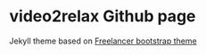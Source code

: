 # video2relax Github page

Jekyll theme based on [Freelancer bootstrap theme ](http://startbootstrap.com/templates/freelancer/)
